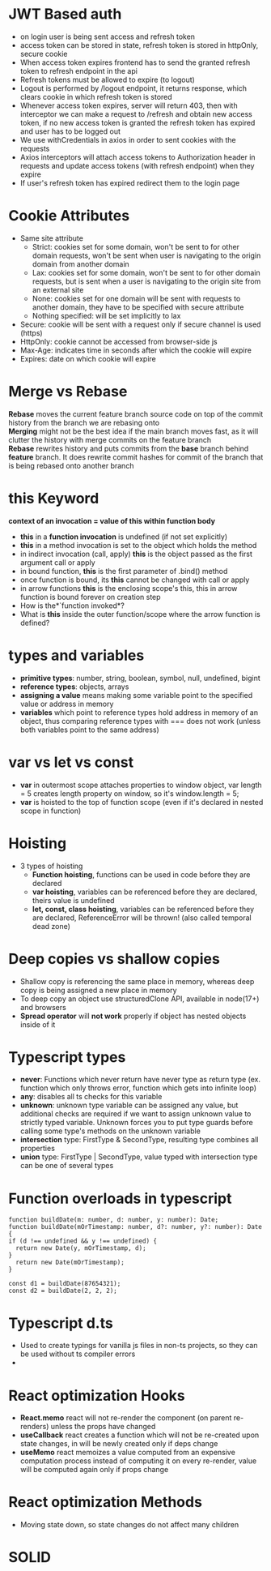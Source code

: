 # JWT Based auth
- on login user is being sent access and refresh token
- access token can be stored in state, refresh token is stored in httpOnly, secure cookie
- When access token expires frontend has to send the granted refresh token to refresh endpoint in the api
- Refresh tokens must be allowed to expire (to logout)
- Logout is performed by /logout endpoint, it returns response, which clears cookie in which refresh token is stored 
- Whenever access token expires, server will return 403, then with interceptor we can make a request to /refresh and obtain new access token, if no new access token is granted the refresh token has expired and user has to be logged out
- We use withCredentials in axios in order to sent cookies with the requests
- Axios interceptors will attach access tokens to Authorization header in requests and update access tokens (with refresh endpoint) when they expire
- If user's refresh token has expired redirect them to the login page

# Cookie Attributes
- Same site attribute 
  - Strict: cookies set for some domain, won't be sent to for other domain requests, won't be sent when user is navigating to the origin domain from another domain
  - Lax: cookies set for some domain, won't be sent to for other domain requests, but is sent when a user is navigating to the origin site from an external site
  - None: cookies set for one domain will be sent with requests to another domain, they have to be specified with secure attribute
  - Nothing specified: will be set implicitly to lax
- Secure: cookie will be sent with a request only if secure channel is used (https)
- HttpOnly: cookie cannot be accessed from browser-side js
- Max-Age: indicates time in seconds after which the cookie will expire
- Expires: date on which cookie will expire
  

# Merge vs Rebase
**Rebase** moves the current feature branch source code on top of the commit history from the branch we are rebasing onto\
**Merging** might not be the best idea if the main branch moves fast, as it will clutter the history with merge commits on the feature branch\
**Rebase** rewrites history and puts commits from the __base__ branch behind **feature** branch. It does rewrite commit hashes for commit of the branch that is being rebased onto another branch

# this Keyword
**context of an invocation = value of this within function body**
- **this** in a **function invocation** is undefined (if not set explicitly)
- **this** in a method invocation is set to the object which holds the method
- in indirect invocation (call, apply) **this** is the object passed as the first argument call or apply
- in bound function, **this** is the first parameter of .bind() method
- once function is bound, its **this** cannot be changed with call or apply
- in arrow functions **this** is the enclosing scope's this, this in arrow function is bound forever on creation step
- How is the*`function invoked*?
- What is **this** inside the outer function/scope where the arrow function is defined?

# types and variables
- **primitive types**: number, string, boolean, symbol, null, undefined, bigint
- **reference types**: objects, arrays
- **assigning a value** means making some variable point to the specified value or address in memory
- **variables** which point to reference types hold address in memory of an object, thus comparing reference types with === does not work (unless both variables point to the same address)

# var vs let vs const
- **var** in outermost scope attaches properties to window object, var length = 5 creates length property on window, so it's window.length = 5;
- **var** is hoisted to the top of function scope (even if it's declared in nested scope in function) 

# Hoisting
- 3 types of hoisting
  - **Function hoisting**, functions can be used in code before they are declared
  - **var hoisting**, variables can be referenced before they are declared, theirs value is undefined
  - **let, const, class hoisting**, variables can be referenced before they are declared, ReferenceError will be thrown! (also called temporal dead zone)

# Deep copies vs shallow copies
- Shallow copy is referencing the same place in memory, whereas deep copy is being assigned a new place in memory
- To deep copy an object use structuredClone API, available in node(17+) and browsers
- **Spread operator** will **not work** properly if object has nested objects inside of it

# Typescript types
 - **never**: Functions which never return have never type as return type (ex. function which only throws error, function which gets into infinite loop)
 - **any**: disables all ts checks for this variable
 - **unknown**: unknown type variable can be assigned any value, but additional checks are required if we want to assign unknown value to strictly typed variable. Unknown forces you to put type guards before calling some type's methods on the unknown variable
 - **intersection** type: FirstType & SecondType, resulting type combines all properties
 - **union** type: FirstType | SecondType, value typed with intersection type can be one of several types

# Function overloads in typescript
```function buildDate(timestamp: number): Date;
function buildDate(m: number, d: number, y: number): Date;
function buildDate(mOrTimestamp: number, d?: number, y?: number): Date {
if (d !== undefined && y !== undefined) {
  return new Date(y, mOrTimestamp, d);
}
  return new Date(mOrTimestamp);
}

const d1 = buildDate(87654321);
const d2 = buildDate(2, 2, 2);
```

# Typescript d.ts
- Used to create typings for vanilla js files in non-ts projects, so they can be used without ts compiler errors
- 

# React optimization Hooks
- **React.memo** react will not re-render the component (on parent re-renders) unless the props have changed
- **useCallback** react creates a function which will not be re-created upon state changes, in will be newly created only if deps change
- **useMemo** react memoizes a value computed from an expensive computation process instead of computing it on every re-render, value will be computed again only if props change

# React optimization Methods
- Moving state down, so state changes do not affect many children

# SOLID
